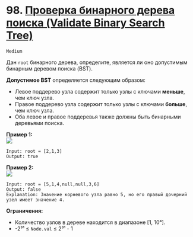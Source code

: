 # 98. [Проверка бинарного дерева поиска (Validate Binary Search Tree)](https://leetcode.com/problems/validate-binary-search-tree/description/)

`Medium`

Дан `root` бинарного дерева, определите, является ли оно допустимым бинарным деревом поиска (BST).

**Допустимое BST** определяется следующим образом:

*   Левое поддерево узла содержит только узлы с ключами **меньше**, чем ключ узла.
*   Правое поддерево узла содержит только узлы с ключами **больше**, чем ключ узла.
*   Оба левое и правое поддеревья также должны быть бинарными деревьями поиска.

**Пример 1:**\
![](https://assets.leetcode.com/uploads/2020/12/01/tree1.jpg)
```
Input: root = [2,1,3]
Output: true
```

**Пример 2:**\
![](https://assets.leetcode.com/uploads/2020/12/01/tree2.jpg)
```
Input: root = [5,1,4,null,null,3,6]
Output: false
Explanation: Значение корневого узла равно 5, но его правый дочерний узел имеет значение 4.
```

**Ограничения:**

*   Количество узлов в дереве находится в диапазоне [1, 10⁴].
*   -2³¹ ≤ `Node.val` ≤ 2³¹ - 1